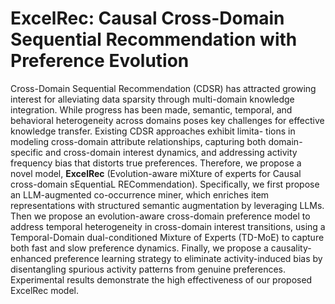 # ExcelRec: Causal Cross-Domain Sequential Recommendation with Preference Evolution

Cross-Domain Sequential Recommendation (CDSR) has attracted growing interest for alleviating data sparsity through multi-domain knowledge integration. While progress has been made, semantic, temporal, and behavioral heterogeneity across domains poses key challenges for effective knowledge transfer. Existing CDSR approaches exhibit limita-
tions in modeling cross-domain attribute relationships, capturing both domain-specific and cross-domain interest dynamics, and addressing activity frequency bias that distorts true preferences. Therefore, we propose a novel model, **ExcelRec** (Evolution-aware miXture of experts for Causal cross-domain sEquentiaL RECommendation). Specifically, we first propose an LLM-augmented co-occurrence miner, which enriches item representations with structured semantic augmentation by leveraging LLMs. Then we propose an evolution-aware cross-domain preference model to address temporal heterogeneity in cross-domain interest transitions, using a Temporal-Domain dual-conditioned Mixture of Experts (TD-MoE) to capture both fast and slow preference dynamics. Finally, we propose a causality-enhanced preference learning strategy to eliminate activity-induced bias by disentangling spurious activity patterns from genuine preferences. Experimental results demonstrate the high effectiveness of our proposed ExcelRec model.


